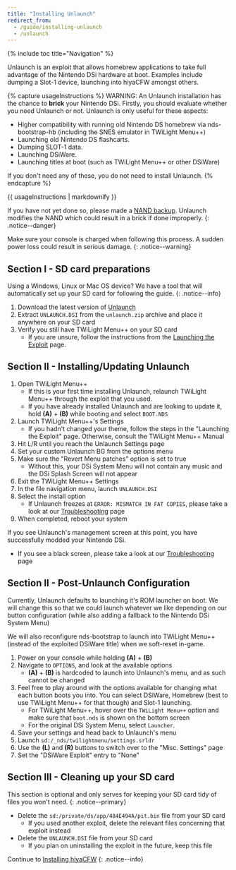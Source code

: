 ```yaml
---
title: "Installing Unlaunch"
redirect_from:
  - /guide/installing-unlaunch
  - /unlaunch
---
```


{% include toc title="Navigation" %}

Unlaunch is an exploit that allows homebrew applications to take full advantage of the Nintendo DSi hardware at boot. Examples include dumping a Slot-1 device, launching into hiyaCFW amongst others.

{% capture usageInstructions %}
WARNING: An Unlaunch installation has the chance to **brick** your Nintendo DSi. Firstly, you should evaluate whether you need Unlaunch or not. Unlaunch is only useful for these aspects:

- Higher compatibility with running old Nintendo DS homebrew via nds-bootstrap-hb (including the SNES emulator in TWiLight Menu++)
- Launching old Nintendo DS flashcarts.
- Dumping SLOT-1 data.
- Launching DSiWare.
- Launching titles at boot (such as TWiLight Menu++ or other DSiWare)

If you don't need any of these, you do not need to install Unlaunch.
{% endcapture %}

<div class="notice--primary">{{ usageInstructions | markdownify }}</div>

If you have not yet done so, please made a [NAND backup](dumping-nand). Unlaunch modifies the NAND which could result in a brick if done improperly.
{: .notice--danger}

Make sure your console is charged when following this process. A sudden power loss could result in serious damage.
{: .notice--warning}

## Section I - SD card preparations

Using a Windows, Linux or Mac OS device? We have a tool that will automatically set up your SD card for following the guide.
{: .notice--info}

1. Download the latest version of [Unlaunch](https://problemkaputt.de/unlaunch.zip)
1. Extract `UNLAUNCH.DSI` from the `unlaunch.zip` archive and place it anywhere on your SD card
1. Verify you still have TWiLight Menu++ on your SD card
   - If you are unsure, follow the instructions from the [Launching the Exploit](launching-the-exploit#twilight-menu) page.

## Section II - Installing/Updating Unlaunch

1. Open TWiLight Menu++
   - If this is your first time installing Unlaunch, relaunch TWiLight Menu++ through the exploit that you used.
   - If you have already installed Unlaunch and are looking to update it, hold **(A)** + **(B)** while booting and select `BOOT.NDS`
1. Launch TWiLight Menu++'s Settings
   - If you hadn't changed your theme, follow the steps in the "Launching the Exploit" page. Otherwise, consult the TWiLight Menu++ Manual
1. Hit L/R until you reach the Unlaunch Settings page
1. Set your custom Unlaunch BG from the options menu
1. Make sure the "Revert Menu patches" option is set to true
   - Without this, your DSi System Menu will not contain any music and the DSi Splash Screen will not appear
1. Exit the TWiLight Menu++ Settings
1. In the file navigation menu, launch `UNLAUNCH.DSI`
1. Select the install option
   - If Unlaunch freezes at `ERROR: MISMATCH IN FAT COPIES`, please take a look at our [Troubleshooting](troubleshooting) page
1. When completed, reboot your system

If you see Unlaunch's management screen at this point, you have successfully modded your Nintendo DSi.
- If you see a black screen, please take a look at our [Troubleshooting](troubleshooting) page

## Section II - Post-Unlaunch Configuration

Currently, Unlaunch defaults to launching it's ROM launcher on boot. We will change this so that we could launch whatever we like depending on our button configuration (while also adding a fallback to the Nintendo DSi System Menu)

We will also reconfigure nds-bootstrap to launch into TWiLight Menu++ (instead of the exploited DSiWare title) when we soft-reset in-game.

1. Power on your console while holding **(A)** + **(B)**
1. Navigate to `OPTIONS`, and look at the available options
   - **(A)** + **(B)** is hardcoded to launch into Unlaunch's menu, and as such cannot be changed
1. Feel free to play around with the options available for changing what each button boots you into. You can select DSiWare, Homebrew (best to use TWiLight Menu++ for that though) and Slot-1 launching.
   - For TWiLight Menu++, hover over the `TWiLight Menu++` option and make sure that `boot.nds` is shown on the bottom screen
   - For the original DSi System Menu, select `Launcher`.
1. Save your settings and head back to Unlaunch's menu
1. Launch `sd:/_nds/twilightmenu/settings.srldr`
1. Use the **(L)** and **(R)** buttons to switch over to the "Misc. Settings" page
1. Set the "DSiWare Exploit" entry to "None"

## Section III - Cleaning up your SD card

This section is optional and only serves for keeping your SD card tidy of files you won't need.
{: .notice--primary}

- Delete the `sd:/private/ds/app/484E494A/pit.bin` file from your SD card
   - If you used another exploit, delete the relevant files concerning that exploit instead
- Delete the `UNLAUNCH.DSI` file from your SD card
   - If you plan on uninstalling the exploit in the future, keep this file

Continue to [Installing hiyaCFW](installing-hiyacfw)
{: .notice--info}
